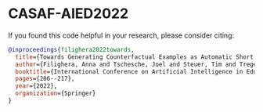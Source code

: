 # CASAF-AIED2022 
If you found this code helpful in your research, please consider citing:
```bibtex
@inproceedings{filighera2022towards,
  title={Towards Generating Counterfactual Examples as Automatic Short Answer Feedback},
  author={Filighera, Anna and Tschesche, Joel and Steuer, Tim and Tregel, Thomas and Wernet, Lisa},
  booktitle={International Conference on Artificial Intelligence in Education},
  pages={206--217},
  year={2022},
  organization={Springer}
}
```
